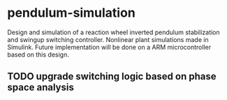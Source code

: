 # pendulum-simulation
Design and simulation of a reaction wheel inverted pendulum stabilization and swingup switching controller. Nonlinear plant simulations made in Simulink. 
Future implementation will be done on a ARM microcontroller based on this design.

## TODO upgrade switching logic based on phase space analysis
